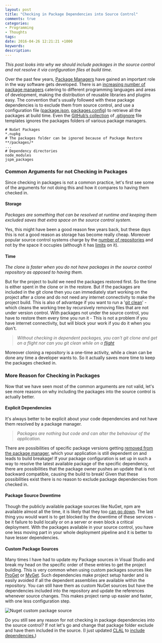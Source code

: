 ```yaml
---
layout: post
title: "Checking in Package Dependencies into Source Control"
comments: true
categories: 
- Programming
- Thoughts
tags: 
date: 2016-04-26 12:21:21 +1000
keywords: 
description: 
---
```

*This post looks into why we should include packages in the source control and not resolve it via configuration files at build time.*

Over the past few years, [Package Managers](https://en.wikipedia.org/wiki/Package_manager) have gained an important role in the way software gets developed. There is an [increasing number of package managers](https://github.com/showcases/package-managers) catering to different programming languages and areas of development, making the distribution of reusable libraries and plugins easy. The convention that's usually followed with these package dependencies is to exclude them from source control, and use a configuration file ([package.json](https://docs.npmjs.com/files/package.json), [packages.config](https://docs.nuget.org/consume/package-restore)) to retrieve all the packages at build time. Even the [GitHub’s collection](https://github.com/github/gitignore) of [.gitignore](https://git-scm.com/docs/gitignore) file templates ignores the packages folders of various package managers.
 
``` text
# NuGet Packages
*.nupkg
# The packages folder can be ignored because of Package Restore
**/packages/*
...
# Dependency directories
node_modules
jspm_packages
``` 

### Common Arguments for not Checking in Packages ###

Since checking in packages is not a common practice, let's first see some of the arguments for not doing this and how it compares to having them checked in.

#### **Storage** ####

*Packages are something that can be resolved at runtime and keeping them excluded saves that extra space on the source control system.* 

Yes, this might have been a good reason few years back, but these days this is not a good reason as storage has become really cheap. Moreover popular source control systems charge by the [number of repositories](https://github.com/pricing/plans) and not by the space it occupies (although it has [limits](https://help.github.com/articles/what-is-my-disk-quota/) on it). 

#### **Time** ####
*The clone is faster when you do not have packages in the source control repository as opposed to having them.* 

But for the project to build we need the packages restored first. So the time is either spent in the clone or in the restore. But if the packages are included in the git clone then you can immediately start working on the project after a clone and do not need any internet connectivity to make the project build. This is also of advantage if you want to run a '[git clean](https://git-scm.com/docs/git-clean)' - which cleans the working tree by recursively removing files that are not under version control. With packages not under the source control, you have to restore them every time you run it - This is not a problem if you have internet connectivity, but will block your work if you do it when you don't.

> *Without checking in dependent packages, you can't git clone and get on a flight nor can you git clean while on a [flight](https://en.wikipedia.org/wiki/Airplane_mode)*

Moreover cloning a repository is a one-time activity, while a clean can be done any time a developer wants to. So it actually saves more time to keep the packages checked in.
 
### More Reason for Checking in Packages ###

Now that we have seen most of the common arguments are not valid, let's see more reasons on why including the packages into the source control is actually better.

#### **Explicit Dependencies** ####

It's always better to be explicit about your code dependencies and not have them resolved by a package manager. 

> *Packages are nothing but code and can alter the behaviour of the application.*

There are possibilities of specific package versions getting [removed from the package manager](http://blog.npmjs.org/post/141577284765/kik-left-pad-and-npm), which your application is still dependent on and leads to build breakage! If your package configuration is set up in such a way to resolve the latest available package of  the specific dependency, there are possibilities that the package owner pushes an update that is not backward compatible, causing the build to break! Given that these possibilities exist there is no reason to exclude package dependencies from checked in. 

#### **Package Source Downtime** ####
Though the publicly available package sources like NuGet, npm are available almost all the time, it is likely that they too [can go down](http://stackoverflow.com/questions/17806889/nuget-feed-reliability). The last thing you would want is to get blocked by the downtime of these services - be it failure to build locally or on a server or even block a critical deployment. With the packages available in your source control, you have one less moving part in your whole deployment pipeline and it is better to have lesser dependencies.

#### **Custom Package Sources** ####
Many times I have had to update my Package sources in Visual Studio and break my head on the specific order of these entries to get the project building. This is very common when using custom packages sources like [ProGet](http://inedo.com/proget) or [MyGet](https://myget.org/). Such dependencies make project setup harder and is easily avoided if all the dependent assemblies are available within the repository.  You can still have them as custom NuGet sources but have the dependencies included into the repository and update the references whenever source changes. This makes project ramp up easier and faster, with one less configuration step.

<img class="center" alt="Nuget custom package source" src="{{ site.images_root}}/nuget_package_sources.png" />


Do you still see any reason for not checking in package dependencies into the source control? If not let's go and change that package folder exclude and have them included in the source. (I just updated [CLAL](http://www.rahulpnath.com/blog/clal-command-line-application-launcher/) to [include dependencies.](https://github.com/rahulpnath/clal/commit/736023d9ab4bd285cb077ff54acd1bbaad142a08))
